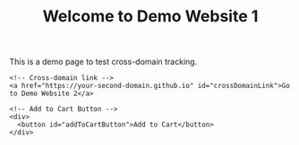 <!DOCTYPE html>
<html lang="en">
<head>
  <meta charset="UTF-8">
  <meta name="viewport" content="width=device-width, initial-scale=1.0">
  <title>Demo Website 1</title>
  <!-- Google Tag Manager Snippet -->
  <script>(function(w,d,s,l,i){w[l]=w[l]||[];w[l].push({'gtm.start':
  new Date().getTime(),event:'gtm.js'});var f=d.getElementsByTagName(s)[0],
  j=d.createElement(s),dl=l!='dataLayer'?'&l='+l:'';j.async=true;j.src=
  'https://www.googletagmanager.com/gtm.js?id=' + i + dl;f.parentNode.insertBefore(j,f);
  })(window,document,'script','dataLayer','GTM-PBRG3HBL');</script>
</head>
<body>
  <header>
    <h1>Welcome to Demo Website 1</h1>
  </header>

  <main>
    <p>This is a demo page to test cross-domain tracking.</p>

    <!-- Cross-domain link -->
    <a href="https://your-second-domain.github.io" id="crossDomainLink">Go to Demo Website 2</a>

    <!-- Add to Cart Button -->
    <div>
      <button id="addToCartButton">Add to Cart</button>
    </div>
  </main>

  <script>
    // Simulating an Add to Cart event
    document.getElementById("addToCartButton").addEventListener("click", function () {
      console.log("Add to Cart button clicked");
      // You can use GTM to capture this event and send it to GA4
      alert("Item added to cart!");
    });

    // Tracking click on the cross-domain link
    document.getElementById("crossDomainLink").addEventListener("click", function () {
      console.log("Navigating to another domain");
      // Linker or tracking via GTM will handle session continuation
    });
  </script>
</body>
</html>
